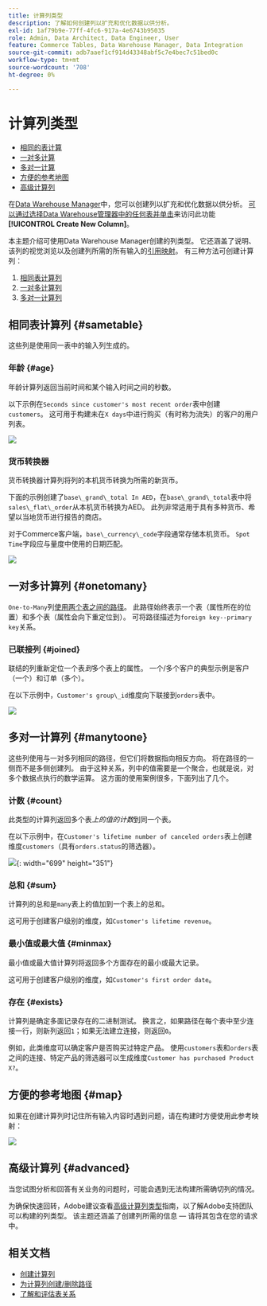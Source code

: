 ```yaml
---
title: 计算列类型
description: 了解如何创建列以扩充和优化数据以供分析。
exl-id: 1af79b9e-77ff-4fc6-917a-4e6743b95035
role: Admin, Data Architect, Data Engineer, User
feature: Commerce Tables, Data Warehouse Manager, Data Integration
source-git-commit: adb7aaef1cf914d43348abf5c7e4bec7c51bed0c
workflow-type: tm+mt
source-wordcount: '708'
ht-degree: 0%

---
```


# 计算列类型

* [相同的表计算](#sametable)
* [一对多计算](#onetomany)
* [多对一计算](#manytoone)
* [方便的参考地图](#map)
* [高级计算列](#advanced)

在[Data Warehouse Manager](../data-warehouse-mgr/tour-dwm.md)中，您可以创建列以扩充和优化数据以供分析。 [可以通过选择Data Warehouse管理器中的任何表并单击](../data-warehouse-mgr/creating-calculated-columns.md)来访问此功能&#x200B;**[!UICONTROL Create New Column]**。

本主题介绍可使用Data Warehouse Manager创建的列类型。 它还涵盖了说明、该列的视觉浏览以及创建列所需的所有输入的[引用映射](#map)。 有三种方法可创建计算列：

1. [相同表计算列](#sametable)
1. [一对多计算列](#onetomany)
1. [多对一计算列](#manytoone)

## 相同表计算列 {#sametable}

这些列是使用同一表中的输入列生成的。

### 年龄 {#age}

年龄计算列返回当前时间和某个输入时间之间的秒数。

以下示例在`Seconds since customer's most recent order`表中创建`customers`。 这可用于构建未在`X days`中进行购买（有时称为流失）的客户的用户列表。

![](../../assets/age.gif)

### 货币转换器

货币转换器计算列将列的本机货币转换为所需的新货币。

下面的示例创建了`base\_grand\_total In AED`，在`base\_grand\_total`表中将`sales\_flat\_order`从本机货币转换为AED。 此列非常适用于具有多种货币、希望以当地货币进行报告的商店。

对于Commerce客户端，`base\_currency\_code`字段通常存储本机货币。 `Spot Time`字段应与量度中使用的日期匹配。

![](../../assets/currency_converter.png)

## 一对多计算列 {#onetomany}

`One-to-Many`列[使用两个表之间的路径](../../data-analyst/data-warehouse-mgr/create-paths-calc-columns.md)。 此路径始终表示一个表（属性所在的位置）和多个表（属性会向下重定位到）。 可将路径描述为`foreign key--primary key`关系。

### 已联接列 {#joined}

联结的列重新定位一个表&#x200B;*到*&#x200B;多个表上的属性。 一个/多个客户的典型示例是客户（一个）和订单（多个）。

在以下示例中，`Customer's group\_id`维度向下联接到`orders`表中。

![](../../assets/joined_column.gif)

## 多对一计算列 {#manytoone}

这些列使用与一对多列相同的路径，但它们将数据指向相反方向。 将在路径的一侧而不是多侧创建列。 由于这种关系，列中的值需要是一个聚合，也就是说，对多个数据点执行的数学运算。 这方面的使用案例很多，下面列出了几个。

### 计数 {#count}

此类型的计算列返回多个表&#x200B;*上的值的计数*&#x200B;到同一个表。

在以下示例中，在`Customer's lifetime number of canceled orders`表上创建维度`customers`（具有`orders.status`的筛选器）。

![](../../assets/many_to_one.gif){: width="699" height="351"}

### 总和 {#sum}

计算列的总和是`many`表上的值加到一个表上的总和。

这可用于创建客户级别的维度，如`Customer's lifetime revenue`。

### 最小值或最大值 {#minmax}

最小值或最大值计算列将返回多个方面存在的最小或最大记录。

这可用于创建客户级别的维度，如`Customer's first order date`。

### 存在 {#exists}

计算列是确定多面记录存在的二进制测试。 换言之，如果路径在每个表中至少连接一行，则新列返回`1`；如果无法建立连接，则返回`0`。

例如，此类维度可以确定客户是否购买过特定产品。 使用`customers`表和`orders`表之间的连接、特定产品的筛选器可以生成维度`Customer has purchased Product X?`。

## 方便的参考地图 {#map}

如果在创建计算列时记住所有输入内容时遇到问题，请在构建时方便使用此参考映射：

![](../../assets/merged_reference_map.png)

## 高级计算列 {#advanced}

当您试图分析和回答有关业务的问题时，可能会遇到无法构建所需确切列的情况。

为确保快速回转，Adobe建议查看[高级计算列类型](../../data-analyst/data-warehouse-mgr/adv-calc-columns.md)指南，以了解Adobe支持团队可以构建的列类型。 该主题还涵盖了创建列所需的信息 — 请将其包含在您的请求中。

## 相关文档

* [创建计算列](../../data-analyst/data-warehouse-mgr/creating-calculated-columns.md)
* [为计算列创建/删除路径](../../data-analyst/data-warehouse-mgr/create-paths-calc-columns.md)
* [了解和评估表关系](../../data-analyst/data-warehouse-mgr/table-relationships.md)

